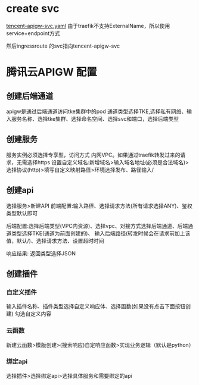 # create svc
[tencent-apigw-svc.yaml](tencent-apigw-svc.yaml)
由于traefik不支持ExternalName，所以使用service+endpoint方式

然后ingressroute 的svc指向tencent-apigw-svc
# 腾讯云APIGW 配置

## 创建后端通道
apigw是通过后端通道访问tke集群中的pod
通道类型选择TKE,选择私有网络、输入服务名称、选择tke集群、选择命名空间、选择svc和端口，选择后端类型


## 创建服务
服务实例必须选择专享型，访问方式 内网VPC。如果通过traefik转发过来的请求，无需选择https
设置自定义域名:新增域名>输入域名地址(必须是合法域名)>选择协议(http)>填写自定义映射路径>环境选择发布、路径输入/

## 创建api
选择服务>新建API
前端配置:输入路径、选择请求方法(所有请求选择ANY)、鉴权类型默认即可

后端配置:选择后端类型(VPC内资源)、选择vpc、对接方式选择后端通道、后端通道类型选择TKE(通道为前面创建的)、
输入后端路径(转发时候会在请求前加上该值，默认/)、选择请求方法、设置超时时间

响应结果: 返回类型选择JSON

## 创建插件
### 自定义插件
输入插件名称、插件类型选择自定义响应体、选择函数(如果没有点击下面按钮创建)
勾选自定义内容

### 云函数
新建云函数>模版创建>(搜索响应)自定响应函数>实现业务逻辑（默认是python）


### 绑定api
选择插件>选择绑定api>选择具体服务和需要绑定的api